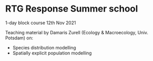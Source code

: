 # RTG Response Summer school

1-day block course 12th Nov 2021

Teaching material by Damaris Zurell (Ecology & Macroecology, Univ. Potsdam) on:
* Species distribution modelling
* Spatially explicit population modelling
